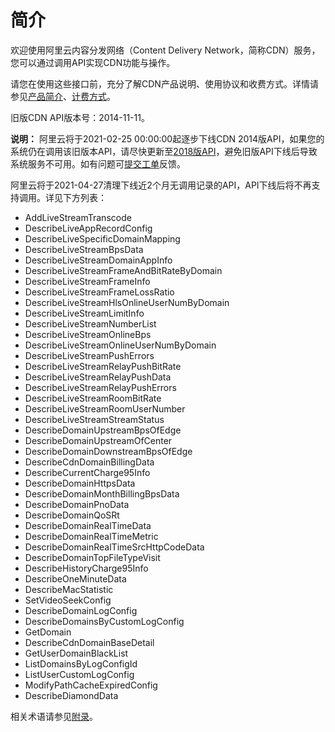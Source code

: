 # 简介

欢迎使用阿里云内容分发网络（Content Delivery Network，简称CDN）服务，您可以通过调用API实现CDN功能与操作。

请您在使用这些接口前，充分了解CDN产品说明、使用协议和收费方式。详情请参见[产品简介](/intl.zh-CN/产品简介/什么是阿里云CDN.md)、[计费方式](/intl.zh-CN/产品定价/计费方式/基础服务计费.md)。

旧版CDN API版本号：2014-11-11。

**说明：** 阿里云将于2021-02-25 00:00:00起逐步下线CDN 2014版API，如果您的系统仍在调用该旧版本API，请尽快更新至[2018版API](/intl.zh-CN/新版API参考/简介.md)，避免旧版API下线后导致系统服务不可用。如有问题可[提交工单](https://workorder-intl.console.aliyun.com/?spm=5176.2020520001.aliyun_topbar.18.dbd44bd3e4f845#/ticket/createIndex)反馈。

阿里云将于2021-04-27清理下线近2个月无调用记录的API，API下线后将不再支持调用。详见下方列表：

-   AddLiveStreamTranscode
-   DescribeLiveAppRecordConfig
-   DescribeLiveSpecificDomainMapping
-   DescribeLiveStreamBpsData
-   DescribeLiveStreamDomainAppInfo
-   DescribeLiveStreamFrameAndBitRateByDomain
-   DescribeLiveStreamFrameInfo
-   DescribeLiveStreamFrameLossRatio
-   DescribeLiveStreamHlsOnlineUserNumByDomain
-   DescribeLiveStreamLimitInfo
-   DescribeLiveStreamNumberList
-   DescribeLiveStreamOnlineBps
-   DescribeLiveStreamOnlineUserNumByDomain
-   DescribeLiveStreamPushErrors
-   DescribeLiveStreamRelayPushBitRate
-   DescribeLiveStreamRelayPushData
-   DescribeLiveStreamRelayPushErrors
-   DescribeLiveStreamRoomBitRate
-   DescribeLiveStreamRoomUserNumber
-   DescribeLiveStreamStreamStatus
-   DescribeDomainUpstreamBpsOfEdge
-   DescribeDomainUpstreamOfCenter
-   DescribeDomainDownstreamBpsOfEdge
-   DescribeCdnDomainBillingData
-   DescribeCurrentCharge95Info
-   DescribeDomainHttpsData
-   DescribeDomainMonthBillingBpsData
-   DescribeDomainPnoData
-   DescribeDomainQoSRt
-   DescribeDomainRealTimeData
-   DescribeDomainRealTimeMetric
-   DescribeDomainRealTimeSrcHttpCodeData
-   DescribeDomainTopFileTypeVisit
-   DescribeHistoryCharge95Info
-   DescribeOneMinuteData
-   DescribeMacStatistic
-   SetVideoSeekConfig
-   DescribeDomainLogConfig
-   DescribeDomainsByCustomLogConfig
-   GetDomain
-   DescribeCdnDomainBaseDetail
-   GetUserDomainBlackList
-   ListDomainsByLogConfigId
-   ListUserCustomLogConfig
-   ModifyPathCacheExpiredConfig
-   DescribeDiamondData

相关术语请参见[附录](/intl.zh-CN/旧版API参考/附录.md)。

